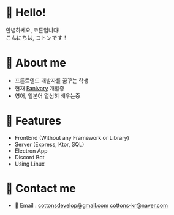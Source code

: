 # 👋 Hello!
안녕하세요, 코튼입니다!<br>こんにちは, コトンです！

# 🙋 About me
- 프론트엔드 개발자를 꿈꾸는 학생
- 현재 [Fanivory](https://github.com/cottons-kr/fanivory) 개발중
- 영어, 일본어 열심히 배우는중

# 🌟 Features
- FrontEnd (Without any Framework or Library)
- Server (Express, Ktor, SQL)
- Electron App
- Discord Bot
- Using Linux

# 🔗 Contact me
- 📧 Email : cottonsdevelop@gmail.com
cottons-kr@naver.com
